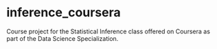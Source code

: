 # inference_coursera
Course project for the Statistical Inference class offered on Coursera as part of the Data Science Specialization.
